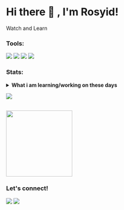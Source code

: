 # Hi there 👋 , I'm Rosyid!
Watch and Learn  

### Tools:
<p>
    <img src="https://img.shields.io/badge/OS-Windows-blue?logo=windows" />
    <img src="https://img.shields.io/badge/logo-javascript-blue?logo=javascript" />
    <img src="https://img.shields.io/badge/React-Library-blue?logo=react" />
    <img src="https://img.shields.io/badge/Text%20Editor-Visual%20Studio%20Code-blue?&logo=visual%20studio%20code&logoColor=blue" />
</p>

### Stats:
<details>
 <summary><strong>What i am learning/working on these days</strong></summary>
    - 🏫 I’m a student... </br>
    - 🌱 I’m currently learning JavaScript and React. </br>
    - 👯 I’m looking to expand my circle of friends. </br>
    - 🤔 I’m looking for help with master of programming. hehe </br>
    - 💬 Ask me about anything.</br>
    - 📫 How to reach me: <a href="mailto:haidakhoirurrosid@gmail.com">Email me!</a>  </br>
    - 😄 Pronouns: He/Him </br>
    - ⚡ Fun fact: ... </br>
</details>
<p>
    <img src="http://github-readme-stats.vercel.app/api?username=ocid13" /> </p> </br>
    <img src="https://github-readme-stats.vercel.app/api/top-langs/?username=ocid13" height=180 />
</p>

### Let's connect!
<p>
    <a href="www.linkedin.com/in/haidakhoirurrosyid" target="blank"><img src="https://img.shields.io/badge/Haida_Khoirurrosyid-grey?logo=linkedin" /></a>
    <a href="https://www.instagram.com/hhayycidd__/" target="blank"><img src="https://img.shields.io/badge/%40hhayycidd____-grey?logo=instagram&color=grey" /></a>
</p>
